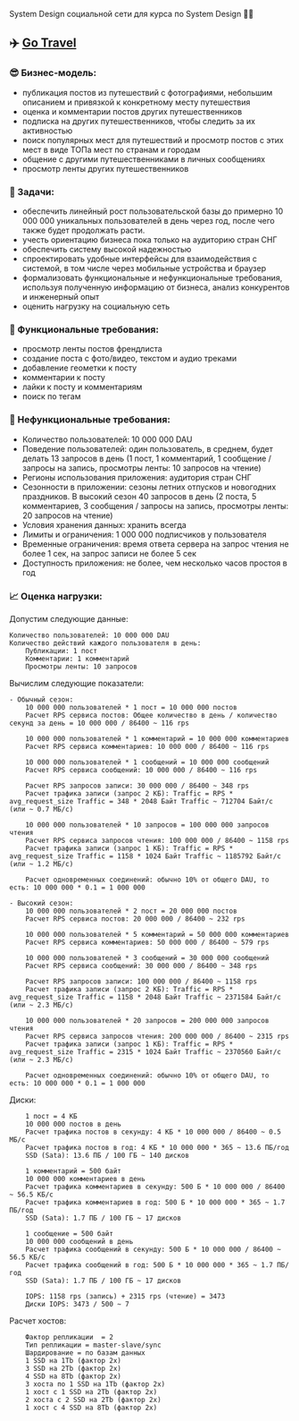 System Design социальной сети для курса по System Design 👨‍💻

## ✈️ [Go Travel](https://github.com/kodsurfer/social_network_system_design)

### 😎 Бизнес-модель:

- публикация постов из путешествий с фотографиями, небольшим описанием и привязкой к конкретному месту путешествия
- оценка и комментарии постов других путешественников
- подписка на других путешественников, чтобы следить за их активностью
- поиск популярных мест для путешествий и просмотр постов с этих мест в виде ТОПа мест по странам и городам
- общение с другими путешественниками в личных сообщениях
- просмотр ленты других путешественников

### 📜 Задачи:

- обеспечить линейный рост пользовательской базы до примерно 10 000 000 уникальных пользователей в день через год, после
  чего также будет продолжать расти.
- учесть ориентацию бизнеса пока только на аудиторию стран СНГ
- обеспечить систему высокой надежностью
- спроектировать удобные интерфейсы для взаимодействия с системой, в том числе через мобильные устройства и браузер
- формализовать функциональные и нефункциональные требования, используя полученную информацию от бизнеса, анализ
  конкурентов и инженерный опыт
- оценить нагрузку на социальную сеть

### 📕 Функциональные требования:

- просмотр ленты постов френдлиста
- создание поста с фото/видео, текстом и аудио треками
- добавление геометки к посту
- комментарии к посту
- лайки к посту и комментариям
- поиск по тегам

### 📗 Нефункциональные требования:

- Количество пользователей: 10 000 000 DAU
- Поведение пользователей: один пользователь, в среднем, будет делать 13 запросов в день (1 пост, 1 комментарий, 1
  сообщение / запросы на запись, просмотры ленты: 10 запросов на чтение)
- Регионы использования приложения: аудитория стран СНГ
- Сезонности в приложении: сезоны летних отпусков и новогодних праздников. В высокий сезон 40 запросов в день (2 поста,
  5 комментариев, 3 сообщения / запросы на запись, просмотры ленты: 20 запросов на чтение)
- Условия хранения данных: хранить всегда
- Лимиты и ограничения: 1 000 000 подписчиков у пользователя
- Временные ограничения: время ответа сервера на запрос чтения не более 1 сек, на запрос записи не более 5 сек
- Доступность приложения: не более, чем несколько часов простоя в год

### 📈 Оценка нагрузки:

Допустим следующие данные:

    Количество пользователей: 10 000 000 DAU
    Количество действий каждого пользователя в день:
        Публикации: 1 пост
        Комментарии: 1 комментарий
        Просмотры ленты: 10 запросов

Вычислим следующие показатели:

    - Обычный сезон:
        10 000 000 пользователей * 1 пост = 10 000 000 постов
        Расчет RPS сервиса постов: Общее количество в день / количество секунд за день = 10 000 000 / 86400 ~ 116 rps

        10 000 000 пользователей * 1 комментарий = 10 000 000 комментариев
        Расчет RPS сервиса комментариев: 10 000 000 / 86400 ~ 116 rps
        
        10 000 000 пользователей * 1 сообщений = 10 000 000 сообщений
        Расчет RPS сервиса сообщений: 10 000 000 / 86400 ~ 116 rps

        Расчет RPS запросов записи: 30 000 000 / 86400 ~ 348 rps
        Расчет трафика записи (запрос 2 КБ): Traffic = RPS * avg_request_size Traffic = 348 * 2048 Байт Traffic ~ 712704 Байт/с (или ~ 0.7 МБ/с)

        10 000 000 пользователей * 10 запросов = 100 000 000 запросов чтения
        Расчет RPS сервиса запросов чтения: 100 000 000 / 86400 ~ 1158 rps
        Расчет трафика записи (запрос 1 КБ): Traffic = RPS * avg_request_size Traffic = 1158 * 1024 Байт Traffic ~ 1185792 Байт/с (или ~ 1.2 МБ/с)

        Расчет одновременных соединений: обычно 10% от общего DAU, то есть: 10 000 000 * 0.1 = 1 000 000
    
    - Высокий сезон:
        10 000 000 пользователей * 2 пост = 20 000 000 постов
        Расчет RPS сервиса постов: 20 000 000 / 86400 ~ 232 rps

        10 000 000 пользователей * 5 комментарий = 50 000 000 комментариев
        Расчет RPS сервиса комментариев: 50 000 000 / 86400 ~ 579 rps
        
        10 000 000 пользователей * 3 сообщений = 30 000 000 сообщений
        Расчет RPS сервиса сообщений: 30 000 000 / 86400 ~ 348 rps

        Расчет RPS запросов записи: 100 000 000 / 86400 ~ 1158 rps
        Расчет трафика записи (запрос 2 КБ): Traffic = RPS * avg_request_size Traffic = 1158 * 2048 Байт Traffic ~ 2371584 Байт/с (или ~ 2.3 МБ/с)

        10 000 000 пользователей * 20 запросов = 200 000 000 запросов чтения
        Расчет RPS сервиса запросов чтения: 200 000 000 / 86400 ~ 2315 rps
        Расчет трафика записи (запрос 1 КБ): Traffic = RPS * avg_request_size Traffic = 2315 * 1024 Байт Traffic ~ 2370560 Байт/с (или ~ 2.3 МБ/с)

        Расчет одновременных соединений: обычно 10% от общего DAU, то есть: 10 000 000 * 0.1 = 1 000 000

Диски:

        1 пост = 4 КБ
        10 000 000 постов в день
        Расчет трафика постов в секунду: 4 КБ * 10 000 000 / 86400 ~ 0.5 МБ/с
        Расчет трафика постов в год: 4 КБ * 10 000 000 * 365 ~ 13.6 ПБ/год
        SSD (Sata): 13.6 ПБ / 100 ГБ ~ 140 дисков

        1 комментарий = 500 байт
        10 000 000 комментариев в день
        Расчет трафика комментариев в секунду: 500 Б * 10 000 000 / 86400 ~ 56.5 КБ/с
        Расчет трафика комментариев в год: 500 Б * 10 000 000 * 365 ~ 1.7 ПБ/год
        SSD (Sata): 1.7 ПБ / 100 ГБ ~ 17 дисков

        1 сообщение = 500 байт
        10 000 000 сообщений в день
        Расчет трафика сообщений в секунду: 500 Б * 10 000 000 / 86400 ~ 56.5 КБ/с
        Расчет трафика сообщений в год: 500 Б * 10 000 000 * 365 ~ 1.7 ПБ/год
        SSD (Sata): 1.7 ПБ / 100 ГБ ~ 17 дисков

        IOPS: 1158 rps (запись) + 2315 rps (чтение) = 3473
        Диски IOPS: 3473 / 500 ~ 7

Расчет хостов:

        Фактор репликации  = 2
        Тип репликации = master-slave/sync
        Шардирование = по базам данных
        1 SSD на 1Tb (фактор 2х)
        3 SSD на 2Tb (фактор 2х)
        4 SSD на 8Tb (фактор 2х)
        3 хоста по 1 SSD на 1Tb (фактор 2х)
        1 хост с 1 SSD на 2Tb (фактор 2х)
        2 хоста с 2 SSD на 2Tb (фактор 2х)
        1 хост с 4 SSD на 8Tb (фактор 2х)